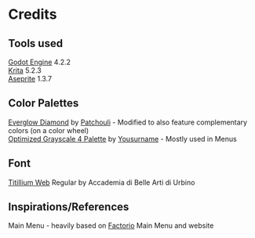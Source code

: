 # Credits

## Tools used
[Godot Engine](https://godotengine.org/) 4.2.2  
[Krita](https://krita.org) 5.2.3  
[Aseprite](https://www.aseprite.org/) 1.3.7  

## Color Palettes
[Everglow Diamond](https://lospec.com/palette-list/everglow-diamond) by [Patchouli](https://lospec.com/patchoulitei) - Modified to also feature complementary colors (on a color wheel)  
[Optimized Grayscale 4 Palette](https://lospec.com/palette-list/optimized-grayscale-4) by [Yousurname](https://lospec.com/yousurname) - Mostly used in Menus  

## Font
[Titillium Web](https://fonts.google.com/specimen/Titillium+Web) Regular by Accademia di Belle Arti di Urbino

## Inspirations/References
Main Menu - heavily based on [Factorio](https://factorio.com/) Main Menu and website  
